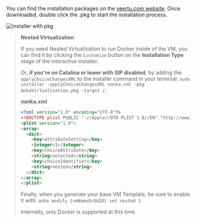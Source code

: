 You can find the installation packages on the [veertu.com website](https://veertu.com/download-anka-develop/). Once downloaded, double click the .pkg to start the installation process.

![installer with pkg](/images/anka-virtualization/installer.png)

> **Nested Virtualization**
>
> If you need Nested Virtualization to run Docker inside of the VM, you can find it by clicking the `Customize` button on the **Installation Type** stage of the interactive installer.
>
> Or, **if you're on Catalina or lower with SIP disabled**, by adding the `applyChoiceChangesXML` to the installer command in your terminal: `sudo installer -applyChoiceChangesXML nanka.xml -pkg AnkaVirtualization.pkg -target /`.
>
> **nanka.xml**
>  ```xml
>  <?xml version="1.0" encoding="UTF-8"?>
>  <!DOCTYPE plist PUBLIC "-//Apple//DTD PLIST 1.0//EN" "http://www.apple.com/DTDs/PropertyList-1.0.dtd">
>  <plist version="1.0">
>  <array>
>    <dict>
>      <key>attributeSetting</key>
>      <integer>1</integer>
>      <key>choiceAttribute</key>
>      <string>selected</string>
>      <key>choiceIdentifier</key>
>      <string>nested</string>
>    </dict>
>  </array>
>  </plist>
>  ```
>
> Finally, when you generate your base VM Template, be sure to enable it with: `anka modify {vmNameOrUUID} set nested 1`
>
> Internally, only Docker is supported at this time.